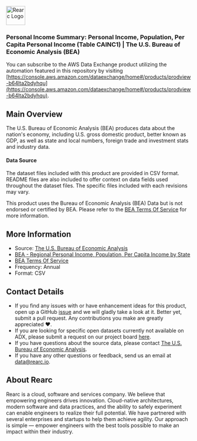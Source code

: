 <a href="https://www.rearc.io/data/">
    <img src="./rearc_logo_rgb.png" alt="Rearc Logo" title="Rearc Logo" height="52" />
</a>

### Personal Income Summary: Personal Income, Population, Per Capita Personal Income (Table CAINC1) | The U.S. Bureau of Economic Analysis (BEA)

You can subscribe to the AWS Data Exchange product utilizing the automation featured in this repository by visiting [https://console.aws.amazon.com/dataexchange/home#/products/prodview-b64lta2bdyhqu](https://console.aws.amazon.com/dataexchange/home#/products/prodview-b64lta2bdyhqu).

## Main Overview
The U.S. Bureau of Economic Analysis (BEA) produces data about the nation's economy, including U.S. gross domestic product, better known as GDP, as well as state and local numbers, foreign trade and investment stats and industry data.

#### Data Source
The dataset files included with this product are provided in CSV format. README files are also included to offer context on data fields used throughout the dataset files. The specific files included with each revisions may vary.

This product uses the Bureau of Economic Analysis (BEA) Data but is not endorsed or certified by BEA. Please refer to the [BEA Terms Of Service](https://apps.bea.gov/API/_pdf/bea_api_tos.pdf) for more information.

## More Information
- Source: [The U.S. Bureau of Economic Analysis](https://www.bea.gov/)
- [BEA - Regional Personal Income, Population, Per Capita Income by State](https://www.bea.gov/data/income-saving/personal-income-by-state)
- [BEA Terms Of Service](https://apps.bea.gov/API/_pdf/bea_api_tos.pdf)
- Frequency: Annual
- Format: CSV

## Contact Details
- If you find any issues with or have enhancement ideas for this product, open up a GitHub [issue](https://github.com/rearc-data/bea-regional-employment-by-county-metro/issues) and we will gladly take a look at it. Better yet, submit a pull request. Any contributions you make are greatly appreciated :heart:.
- If you are looking for specific open datasets currently not available on ADX, please submit a request on our project board [here](https://github.com/orgs/rearc-data/projects/1).
- If you have questions about the source data, please contact [The U.S. Bureau of Economic Analysis](https://www.bea.gov/help/contact-us).
- If you have any other questions or feedback, send us an email at data@rearc.io.

## About Rearc
Rearc is a cloud, software and services company. We believe that empowering engineers drives innovation. Cloud-native architectures, modern software and data practices, and the ability to safely experiment can enable engineers to realize their full potential. We have partnered with several enterprises and startups to help them achieve agility. Our approach is simple — empower engineers with the best tools possible to make an impact within their industry.
